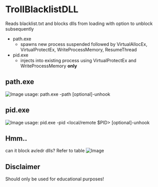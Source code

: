 # TrollBlacklistDLL
Reads blacklist.txt and blocks dlls from loading with option to unblock subsequently
- path.exe
  - spawns new process suspended followed by VirtualAllocEx, VirtualProtectEx, WriteProcessMemory, ResumeThread
- pid.exe
  - injects into existing process using VirtualProtectEx and WriteProcessMemory **only**
 
  
## path.exe
![Image](https://github.com/user-attachments/assets/f92136a7-5504-47f8-8d1a-56be20aa4f19)
usage: path.exe -path <path to file> [optional]-unhook <seconds>

## pid.exe
![Image](https://github.com/user-attachments/assets/3aeb6440-9252-4165-96dd-73759480d2d7)
usage: pid.exe -pid <local/remote $PID> [optional]-unhook <seconds>

## Hmm.. 
can it block av/edr dlls? Refer to table
![Image](https://github.com/user-attachments/assets/f8b84364-0d27-43ed-9525-b16caa78fc06)

## Disclaimer
Should only be used for educational purposes!
